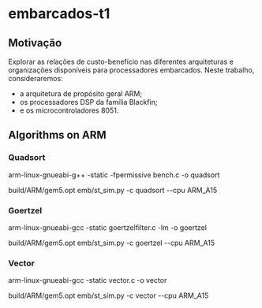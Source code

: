 # embarcados-t1

## Motivação

Explorar as relações de custo-benefício nas diferentes arquiteturas e
organizações disponíveis para processadores embarcados.
Neste trabalho, consideraremos:
- a arquitetura de propósito geral ARM;
- os processadores DSP da família Blackfin;
- e os microcontroladores 8051.


## Algorithms on ARM

### Quadsort

arm-linux-gnueabi-g++ -static -fpermissive bench.c -o quadsort

build/ARM/gem5.opt emb/st_sim.py -c quadsort --cpu ARM_A15

### Goertzel

arm-linux-gnueabi-gcc -static goertzelfilter.c -lm -o goertzel

build/ARM/gem5.opt emb/st_sim.py -c goertzel --cpu ARM_A15

### Vector

arm-linux-gnueabi-gcc -static vector.c -o vector

build/ARM/gem5.opt emb/st_sim.py -c vector --cpu ARM_A15
